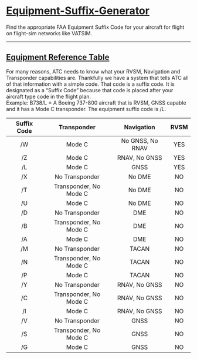 # [Equipment-Suffix-Generator](https://nikolai558.github.io/Equipment-Suffix-Generator/)

Find the appropriate FAA Equipment Suffix Code for your aircraft for flight on flight-sim networks like VATSIM.

<hr>

## [Equipment Reference Table](https://www.faa.gov/air_traffic/publications/atpubs/aim_html/chap5_section_1.html)

For many reasons, ATC needs to know what your RVSM, Navigation and Transponder capabilities are. Thankfully we have a system that tells ATC all of that information with a simple code. That code is a suffix code. It is designated as a “Suffix Code” because that code is placed after your aircraft type code in the flight plan.
<br>Example: B738/L = A Boeing 737-800 aircraft that is RVSM, GNSS capable and it has a Mode C transponder. The equipment suffix code is /L.

| Suffix Code |      Transponder       |    Navigation    | RVSM |
| :---------: | :--------------------: | :--------------: | :--: |
|     /W      |         Mode C         | No GNSS, No RNAV | YES  |
|     /Z      |         Mode C         |  RNAV, No GNSS   | YES  |
|     /L      |         Mode C         |       GNSS       | YES  |
|     /X      |     No Transponder     |      No DME      |  NO  |
|     /T      | Transponder, No Mode C |      No DME      |  NO  |
|     /U      |         Mode C         |      No DME      |  NO  |
|     /D      |     No Transponder     |       DME        |  NO  |
|     /B      | Transponder, No Mode C |       DME        |  NO  |
|     /A      |         Mode C         |       DME        |  NO  |
|     /M      |     No Transponder     |      TACAN       |  NO  |
|     /N      | Transponder, No Mode C |      TACAN       |  NO  |
|     /P      |         Mode C         |      TACAN       |  NO  |
|     /Y      |     No Transponder     |  RNAV, No GNSS   |  NO  |
|     /C      | Transponder, No Mode C |  RNAV, No GNSS   |  NO  |
|     /I      |         Mode C         |  RNAV, No GNSS   |  NO  |
|     /V      |     No Transponder     |       GNSS       |  NO  |
|     /S      | Transponder, No Mode C |       GNSS       |  NO  |
|     /G      |         Mode C         |       GNSS       |  NO  |
